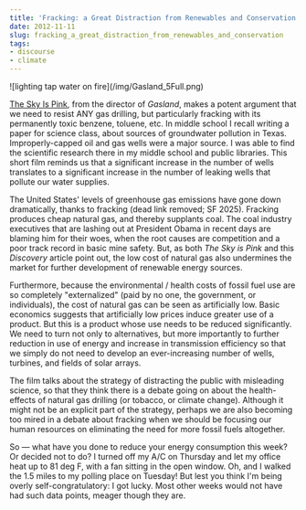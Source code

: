 ```yaml
---
title: 'Fracking: a Great Distraction from Renewables and Conservation'
date: 2012-11-11
slug: fracking_a_great_distraction_from_renewables_and_conservation
tags:
- discourse
- climate
---
```


<div class="rightImage">
![lighting tap water on fire](/img/Gasland_5Full.png)
</div>

[The Sky Is Pink](https://vimeo.com/44367635), from the director
of _Gasland_, makes a potent argument that we need to resist ANY gas drilling,
but particularly fracking with its permanently toxic benzene, toluene, etc. In
middle school I recall writing a paper for science class, about sources of
groundwater pollution in Texas. Improperly-capped oil and gas wells were a major
source. I was able to find the scientific research there in my middle school and
public libraries. This short film reminds us that a significant increase in the
number of wells translates to a significant increase in the number of leaking
wells that pollute our water supplies.

<!-- truncate -->

The United States' levels of greenhouse gas emissions have gone down
dramatically, thanks to fracking (dead link removed; SF 2025).
Fracking produces cheap natural gas, and thereby supplants coal. The coal
industry executives that are lashing out at President Obama in recent days are
blaming him for their woes, when the root causes are competition and a poor
track record in basic mine safety. But, as both _The Sky is Pink_ and this
_Discovery_ article point out, the low cost of natural gas also undermines the
market for further development of renewable energy sources.

Furthermore, because the environmental / health costs of fossil fuel use are so
completely "externalized" (paid by no one, the government, or individuals), the
cost of natural gas can be seen as artificially low. Basic economics suggests
that artificially low prices induce greater use of a product. But this is a
product whose use needs to be reduced significantly. We need to turn not only to
alternatives, but more importantly to further reduction in use of energy and
increase in transmission efficiency so that we simply do not need to develop an
ever-increasing number of wells, turbines, and fields of solar arrays.

The film talks about the strategy of distracting the public with misleading
science, so that they think there is a debate going on about the health-effects
of natural gas drilling (or tobacco, or climate change). Although it might not
be an explicit part of the strategy, perhaps we are also becoming too mired in a
debate about fracking when we should be focusing our human resources on
eliminating the need for more fossil fuels altogether.

So &mdash; what have you done to reduce your energy consumption this week? Or
decided not to do? I turned off my A/C on Thursday and let my office heat up to
81 deg F, with a fan sitting in the open window. Oh, and I walked the 1.5 miles
to my polling place on Tuesday! But lest you think I'm being overly
self-congratulatory: I got lucky. Most other weeks would not have had such data
points, meager though they are.
